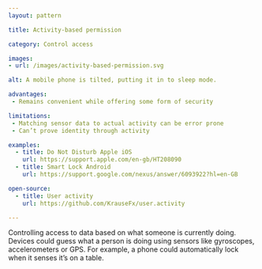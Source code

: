 ```yaml
---
layout: pattern

title: Activity-based permission

category: Control access

images:
- url: /images/activity-based-permission.svg

alt: A mobile phone is tilted, putting it in to sleep mode.

advantages:
 - Remains convenient while offering some form of security

limitations:
 - Matching sensor data to actual activity can be error prone
 - Can’t prove identity through activity

examples:
  - title: Do Not Disturb Apple iOS
    url: https://support.apple.com/en-gb/HT208090
  - title: Smart Lock Android
    url: https://support.google.com/nexus/answer/6093922?hl=en-GB

open-source:
  - title: User activity
    url: https://github.com/KrauseFx/user.activity

---
```


Controlling access to data based on what someone is currently doing. Devices could guess what a person is doing using sensors like gyroscopes, accelerometers or GPS. For example, a phone could automatically lock when it senses it’s on a table.
